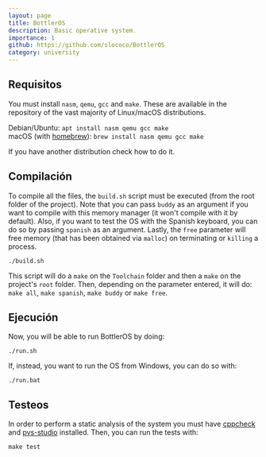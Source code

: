 ```yaml
---
layout: page
title: BottlerOS
description: Basic operative system.
importance: 1
github: https://github.com/slococo/BottlerOS
category: university
---
```


## Requisitos <a name="requisitos"></a>

You must install `nasm`, `qemu`, `gcc` and `make`. These are available in the repository of the vast majority of Linux/macOS distributions.

Debian/Ubuntu: `apt install nasm qemu gcc make`\
macOS (with [homebrew](https://brew.sh/)): `brew install nasm qemu gcc make`

If you have another distribution check how to do it. 

## Compilación <a name="compilación"></a>

To compile all the files, the `build.sh` script must be executed (from the root folder of the project). Note that you can pass `buddy` as an argument if you want to compile with this memory manager (it won't compile with it by default). Also, if you want to test the OS with the Spanish keyboard, you can do so by passing `spanish` as an argument. Lastly, the `free` parameter will free memory (that has been obtained via `malloc`) on terminating or `killing` a process. 

```
./build.sh
```

This script will do a `make` on the `Toolchain` folder and then a `make` on the project's `root` folder. Then, depending on the parameter entered, it will do: `make all`, `make spanish`, `make buddy` or `make free`. 

## Ejecución <a name="ejecución"></a>

Now, you will be able to run BottlerOS by doing:

```
./run.sh
```

If, instead, you want to run the OS from Windows, you can do so with: 

```
./run.bat
```

## Testeos <a name="tests"></a>

In order to perform a static analysis of the system you must have [cppcheck](http://cppcheck.net/) and [pvs-studio](https://pvs-studio.com/) installed. Then, you can run the tests with: 

```
make test
```